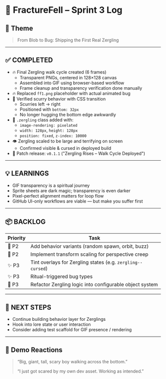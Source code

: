 # 📓 FractureFell – Sprint 3 Log

## 🧟 Theme
> From Blob to Bug: Shipping the First Real Zergling

---

## ✅ COMPLETED

- 🔥 Final Zergling walk cycle created (6 frames)
  - Transparent PNGs, centered in 128×128 canvas
  - Assembled into GIF using browser-based workflow
  - Frame cleanup and transparency verification done manually
- 🔥 Replaced `ff1.png` placeholder with actual animated bug
- 🧪 Verified scurry behavior with CSS transition
  - Scurries left → right
  - Positioned with `bottom: 32px`
  - No longer hugging the bottom edge awkwardly
- 🎨 `.zergling` class added with:
  - `image-rendering: pixelated`
  - `width: 128px`, `height: 128px`
  - `position: fixed`, `z-index: 10000`
- 👁️ Zergling scaled to be large and terrifying on screen
  - Confirmed visible & cursed in deployed build
- 🎉 Patch release: `v0.1.1` ("Zergling Rises – Walk Cycle Deployed")

---

## 💡 LEARNINGS

- GIF transparency is a spiritual journey
- Sprite sheets are dark magic; transparency is even darker
- Pixel-perfect alignment matters for loop flow
- GitHub UI-only workflows are viable — but make you suffer first

---

## 📦 BACKLOG

| Priority | Task |
|----------|------|
| 🧠 P2 | Add behavior variants (random spawn, orbit, buzz) |
| 🧠 P2 | Implement transform scaling for perspective creep |
| ✨ P3 | Tint overlays for Zergling states (e.g. `zergling--cursed`) |
| ✨ P3 | Ritual-triggered bug types |
| 🧼 P3 | Refactor Zergling logic into configurable object system |

---

## 🧭 NEXT STEPS

- Continue building behavior layer for Zerglings
- Hook into lore state or user interaction
- Consider adding test scaffold for GIF presence / rendering

---

## 🐛 Demo Reactions

> “Big, giant, tall, scary boy walking across the bottom.”
>
> “I just got scared by my own dev asset. Working as intended.”

